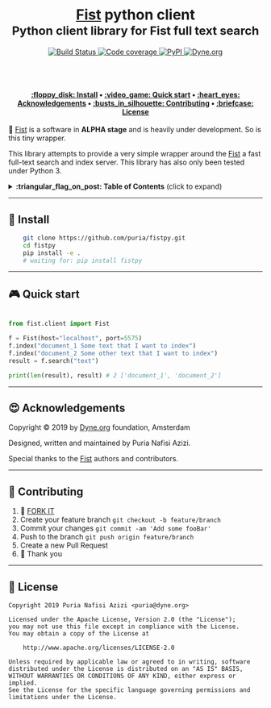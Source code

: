 <h1 align="center">
  <a href="https://github.com/f-prime/fist">Fist</a> python client</br>
  <sub>Python client library for Fist full text search</sub>
</h1>
  
<p align="center">
  <a href="https://travis-ci.com/puria/fistpy">
    <img src="https://travis-ci.com/puria/fistpy.svg?branch=master" alt="Build Status">
  </a>
  <a href="https://codecov.io/gh/puria/fistpy">
    <img src="https://codecov.io/gh/puria/fistpy/branch/master/graph/badge.svg" alt="Code coverage"/>
  </a>
  <a href="https://pypi.org/project/fistpy/">
    <img alt="PyPI" src="https://img.shields.io/pypi/v/fistpy.svg" alt="Latest release">
  </a>
  <a href="https://dyne.org">
    <img src="https://img.shields.io/badge/%3C%2F%3E%20with%20%E2%9D%A4%20by-Dyne.org-blue.svg" alt="Dyne.org">
  </a>
</p>

<br><br>

<h4 align="center">
  <a href="#floppy_disk-install">:floppy_disk: Install</a>
  <span> • </span>
  <a href="#video_game-quick-start">:video_game: Quick start</a>
  <span> • </span>
  <a href="#heart_eyes-acknowledgements">:heart_eyes: Acknowledgements</a>
  <span> • </span>
  <a href="#busts_in_silhouette-contributing">:busts_in_silhouette: Contributing</a>
  <span> • </span>
  <a href="#briefcase-license">:briefcase: License</a>
</h4>


:construction: [Fist](https://github.com/f-prime/fist) is a software in **ALPHA stage** and is heavily under development. So is this tiny wrapper.

This library attempts to provide a very simple wrapper around the [Fist](https://github.com/f-prime/fist) a fast full-text search and index server.
This library has also only been tested under Python 3.


<details>
 <summary><strong>:triangular_flag_on_post: Table of Contents</strong> (click to expand)</summary>

* [Install](#floppy_disk-install)
* [Quick start](#video_game-quick-start)
* [Acknowledgements](#heart_eyes-acknowledgements)
* [Contributing](#busts_in_silhouette-contributing)
* [License](#briefcase-license)
</details>

***
## :floppy_disk: Install
```bash
    git clone https://github.com/puria/fistpy.git
    cd fistpy
    pip install -e .
    # waiting for: pip install fistpy 
```

***
## :video_game: Quick start

```python

from fist.client import Fist

f = Fist(host="localhost", port=5575)
f.index("document_1 Some text that I want to index")
f.index("document_2 Some other text that I want to index")
result = f.search("text")

print(len(result), result) # 2 ['document_1', 'document_2']

```

***
## :heart_eyes: Acknowledgements

Copyright :copyright: 2019 by [Dyne.org](https://www.dyne.org) foundation, Amsterdam

Designed, written and maintained by Puria Nafisi Azizi.

Special thanks to the [Fist](https://github.com/f-prime/fist) authors and contributors.


***
## :busts_in_silhouette: Contributing

1.  :twisted_rightwards_arrows: [FORK IT](../../fork)
2.  Create your feature branch `git checkout -b feature/branch`
3.  Commit your changes `git commit -am 'Add some fooBar'`
4.  Push to the branch `git push origin feature/branch`
5.  Create a new Pull Request
6.  :pray: Thank you


***
## :briefcase: License
    Copyright 2019 Puria Nafisi Azizi <puria@dyne.org>
    
    Licensed under the Apache License, Version 2.0 (the "License");
    you may not use this file except in compliance with the License.
    You may obtain a copy of the License at
    
        http://www.apache.org/licenses/LICENSE-2.0
    
    Unless required by applicable law or agreed to in writing, software
    distributed under the License is distributed on an "AS IS" BASIS,
    WITHOUT WARRANTIES OR CONDITIONS OF ANY KIND, either express or implied.
    See the License for the specific language governing permissions and
    limitations under the License.